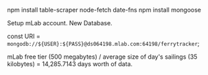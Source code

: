 npm install table-scraper node-fetch date-fns
npm install mongoose

Setup mLab account. New Database.

const URI = `mongodb://${USER}:${PASS}@ds064198.mlab.com:64198/ferrytracker`;

mLab free tier (500 megabytes) / average size of day's sailings (35 kilobytes) = 14,285.7143 days worth of data.
